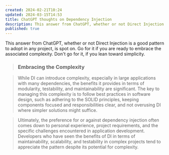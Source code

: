 ```yaml
---
created: 2024-02-21T10:24
updated: 2024-03-15T14:53
title: ChatGPT thoughts on Dependency Injection
description: This answer from ChatGPT, whether or not Direct Injection is a good pattern to adopt in any project, is spot on. Go for it if you are ready to embrace the associated complexity. Don't go for it, if you lean toward simplicity.
published: true
---
```


This answer from ChatGPT, whether or not Direct Injection is a good pattern to adopt in any project, is spot on. Go for it if you are ready to embrace the associated complexity. Don't go for it, if you lean toward simplicity.

> ### Embracing the Complexity

> While DI can introduce complexity, especially in large applications with many dependencies, the benefits it provides in terms of modularity, testability, and maintainability are significant. The key to managing this complexity is to follow best practices in software design, such as adhering to the SOLID principles, keeping components focused and responsibilities clear, and not overusing DI where simpler solutions might suffice.

> Ultimately, the preference for or against dependency injection often comes down to personal experience, project requirements, and the specific challenges encountered in application development. Developers who have seen the benefits of DI in terms of maintainability, scalability, and testability in complex projects tend to appreciate the pattern despite its potential for complexity.